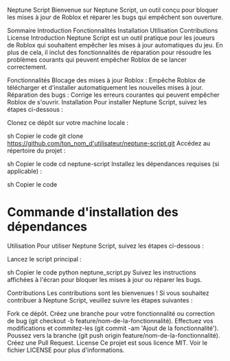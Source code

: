 Neptune Script
Bienvenue sur Neptune Script, un outil conçu pour bloquer les mises à jour de Roblox et réparer les bugs qui empêchent son ouverture.

Sommaire
Introduction
Fonctionnalités
Installation
Utilisation
Contributions
License
Introduction
Neptune Script est un outil pratique pour les joueurs de Roblox qui souhaitent empêcher les mises à jour automatiques du jeu. En plus de cela, il inclut des fonctionnalités de réparation pour résoudre les problèmes courants qui peuvent empêcher Roblox de se lancer correctement.

Fonctionnalités
Blocage des mises à jour Roblox : Empêche Roblox de télécharger et d'installer automatiquement les nouvelles mises à jour.
Réparation des bugs : Corrige les erreurs courantes qui peuvent empêcher Roblox de s'ouvrir.
Installation
Pour installer Neptune Script, suivez les étapes ci-dessous :

Clonez ce dépôt sur votre machine locale :

sh
Copier le code
git clone https://github.com/ton_nom_d'utilisateur/neptune-script.git
Accédez au répertoire du projet :

sh
Copier le code
cd neptune-script
Installez les dépendances requises (si applicable) :

sh
Copier le code
# Commande d'installation des dépendances
Utilisation
Pour utiliser Neptune Script, suivez les étapes ci-dessous :

Lancez le script principal :

sh
Copier le code
python neptune_script.py
Suivez les instructions affichées à l'écran pour bloquer les mises à jour ou réparer les bugs.

Contributions
Les contributions sont les bienvenues ! Si vous souhaitez contribuer à Neptune Script, veuillez suivre les étapes suivantes :

Fork ce dépôt.
Créez une branche pour votre fonctionnalité ou correction de bug (git checkout -b feature/nom-de-la-fonctionnalité).
Effectuez vos modifications et commitez-les (git commit -am 'Ajout de la fonctionnalité').
Poussez vers la branche (git push origin feature/nom-de-la-fonctionnalité).
Créez une Pull Request.
License
Ce projet est sous licence MIT. Voir le fichier LICENSE pour plus d'informations.
